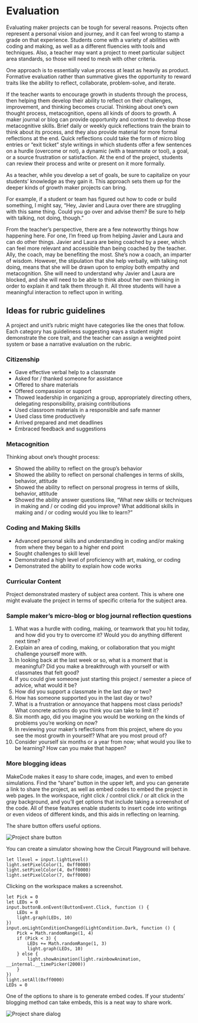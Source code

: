 # Evaluation

Evaluating maker projects can be tough for several reasons. Projects often represent a personal vision and journey, and it can feel wrong to stamp a grade on that experience. Students come with a variety of abilities with coding and making, as well as a different fluencies with tools and techniques. Also, a teacher may want a project to meet particular subject area standards, so those will need to mesh with other criteria.

One approach is to essentially value process at least as heavily as product. Formative evaluation rather than summative gives the opportunity to reward traits like the ability to reflect, collaborate, problem-solve, and iterate.

If the teacher wants to encourage growth in students through the process, then helping them develop their ability to reflect on their challenges, improvement, and thinking becomes crucial. Thinking about one’s own thought process, metacognition, opens all kinds of doors to growth. A maker journal or blog can provide opportunity and context to develop those metacognitive skills. Brief daily or weekly quick reflections train the brain to think about its process, and they also provide material for more formal reflections at the end. Quick reflections could take the form of micro blog entries or “exit ticket” style writings in which students offer a few sentences on a hurdle (overcome or not), a dynamic (with a teammate or tool), a goal, or a source frustration or satisfaction. At the end of the project, students can review their process and write or present on it more formally.

As a teacher, while you develop a set of goals, be sure to capitalize on your students’ knowledge as they gain it. This approach sets them up for the deeper kinds of growth maker projects can bring.

For example, if a student or team has figured out how to code or build something, I might say, “Hey, Javier and Laura over there are struggling with this same thing. Could you go over and advise them? Be sure to help with talking, not doing, though.”

From the teacher’s perspective, there are a few noteworthy things how happening here. For one, I’m freed up from helping Javier and Laura and can do other things. Javier and Laura are being coached by a peer, which can feel more relevant and accessible than being coached by the teacher. Ally, the coach, may be benefiting the most. She’s now a coach, an imparter of wisdom. However, the stipulation that she help verbally, with talking not doing, means that she will be drawn upon to employ both empathy and metacognition. She will need to understand why Javier and Laura are blocked, and she will need to be able to think about her own thinking in order to explain it and talk them through it. All three students will have a meaningful interaction to reflect upon in writing.

## Ideas for rubric guidelines

A project and unit’s rubric might have categories like the ones that follow. Each category has guideliness suggesting ways a student might demonstrate the core trait, and the teacher can assign a weighted point system or base a narrative evaluation on the rubric.

### Citizenship

* Gave effective verbal help to a classmate
* Asked for / thanked someone for assistance
* Offered to share materials
* Offered compassion or support
* Thowed leadership in organizing a group, appropriately directing others, delegating responsibility, praising contributions
* Used classroom materials in a responsible and safe manner
* Used class time productively
* Arrived prepared and met deadlines
* Embraced feedback and suggestions

### Metacognition

Thinking about one’s thought process:

* Showed the ability to reflect on the group’s behavior
* Showed the ability to reflect on personal challenges in terms of skills, behavior, attitude
* Showed the ability to reflect on personal progress in terms of skills, behavior, attitude
* Showed the ability answer questions like, “What new skills or techniques in making and / or coding did you improve? What additional skills in making and / or coding would you like to learn?”

### Coding and Making Skills

* Advanced personal skills and understanding in coding and/or making from where they began to a higher end point
* Sought challenges to skill level
* Demonstrated a high level of proficiency with art, making, or coding
* Demonstrated the ability to explain how code works

### Curricular Content

Project demonstrated mastery of subject area content. This is where one might evaluate the project in terms of specific criteria for the subject area.

### Sample maker’s micro-blog or blog journal reflection questions

1. What was a hurdle with coding, making, or teamwork that you hit today, and how did you try to overcome it? Would you do anything different next time? 
2. Explain an area of coding, making, or collaboration that you might challenge yourself more with.
3. In looking back at the last week or so, what is a moment that is meaningful? Did you make a breakthrough with yourself or with classmates that felt good? 
4. If you could give someone just starting this project / semester a piece of advice, what would it be? 
5. How did you support a classmate in the last day or two? 
6. How has someone supported you in the last day or two? 
7. What is a frustration or annoyance that happens most class periods? What concrete actions do you think you can take to limit it? 
8. Six month ago, did you imagine you would be working on the kinds of problems you’re working on now? 
9. In reviewing your maker’s reflections from this project, where do you see the most growth in yourself? What are you most proud of? 
10. Consider yourself six months or a year from now; what would you like to be learning? How can you make that happen? 

### More blogging ideas

MakeCode makes it easy to share code, images, and even to embed simulations. Find the “share” button in the upper left, and you can generate a link to share the project, as well as embed codes to embed the project in web pages. In the workspace, right click / control click / or alt click in the gray background, and you’ll get options that include taking a screenshot of the code. All of these features enable students to insert code into writings or even videos of different kinds, and this aids in reflecting on learning.

The share button offers useful options.

![Project share button](/static/courses/making/evaluation/share-button.jpg)

You can create a simulator showing how the Circuit Playground will behave.

```sim
let llevel = input.lightLevel()
light.setPixelColor(1, 0xff0000)
light.setPixelColor(4, 0xff0000)
light.setPixelColor(7, 0xff0000)
```

Clicking on the workspace makes a screenshot.

```blocks
let Pick = 0
let LEDs = 0
input.buttonB.onEvent(ButtonEvent.Click, function () {
    LEDs = 8
    light.graph(LEDs, 10)
})
input.onLightConditionChanged(LightCondition.Dark, function () {
    Pick = Math.randomRange(1, 4)
    if (Pick < 3) {
        LEDs += Math.randomRange(1, 3)
        light.graph(LEDs, 10)
    } else {
        light.showAnimation(light.rainbowAnimation, __internal.__timePicker(2000))
    }
})
light.setAll(0xff0000)
LEDs = 0
```

One of the options to share is to generate embed codes. If your students’ blogging method can take embeds, this is a neat way to share work.

![Project share dialog](/static/courses/making/evaluation/share-project.jpg)